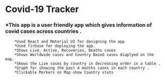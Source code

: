# Covid-19 Tracker 

### *This app is a user friendly app which gives information of covid cases across countries .
        *Used React and Material UI for designing the app
        *Used firbase for deploying the app.
        *Shows Live, Active, Recoveries, Deaths cases
        *Shows Worldwide cases and Country Based cases diaplyed on the map.
        *Shows the Live cases by country in decreasing order in a table .
        *Graph for showing the past 4 months cases in each country .
        *Clickable Markers on Map show Country stats

  
